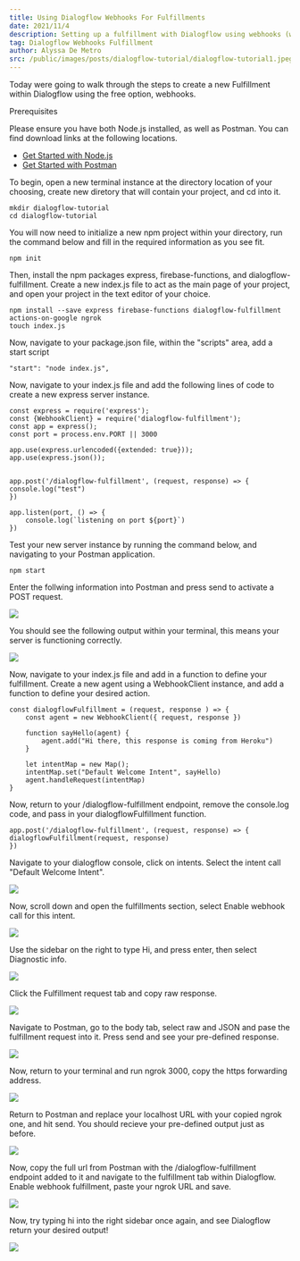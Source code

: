 ```yaml
---
title: Using Dialogflow Webhooks For Fulfillments 
date: 2021/11/4
description: Setting up a fulfillment with Dialogflow using webhooks (without inline editor)
tag: Dialogflow Webhooks Fulfillment 
author: Alyssa De Metro
src: /public/images/posts/dialogflow-tutorial/dialogflow-tutorial1.jpeg
---
```


Today were going to walk through the steps to create a new Fulfillment within Dialogflow using the free option, webhooks.


Prerequisites

Please ensure you have both Node.js installed, as well as Postman. You can find download links at the following locations.

- [Get Started with Node.js](https://nodejs.org/en/)
- [Get Started with Postman](https://www.postman.com/downloads/)

To begin, open a new terminal instance at the directory location of your choosing, create new diretory that will contain your project, and cd into it.

```
mkdir dialogflow-tutorial
cd dialogflow-tutorial
```

You will now need to initialize a new npm project within your directory, run the command below and fill in the required information as you see fit.

```
npm init
```

Then, install the npm packages express, firebase-functions, and dialogflow-fulfillment. Create a new index.js file to act as the main page of your project, and open your project in the text editor of your choice.

```
npm install --save express firebase-functions dialogflow-fulfillment actions-on-google ngrok
touch index.js
```

Now, navigate to your package.json file, within the "scripts" area, add a start script

```
"start": "node index.js",
```

Now, navigate to your index.js file and add the following lines of code to create a new express server instance.

```
const express = require('express');
const {WebhookClient} = require('dialogflow-fulfillment');
const app = express();
const port = process.env.PORT || 3000

app.use(express.urlencoded({extended: true})); 
app.use(express.json());


app.post('/dialogflow-fulfillment', (request, response) => {
console.log("test")
})

app.listen(port, () => {
    console.log(`listening on port ${port}`)
})
```


Test your new server instance by running the command below, and navigating to your Postman application.

```
npm start
```

Enter the follwing information into Postman and press send to activate a POST request.

![](/public/images/posts/dialogflow-tutorial/dialogflow-tutorial2.jpeg) 

You should see the following output within your terminal, this means your server is functioning correctly.

![](/public/images/posts/dialogflow-tutorial/dialogflow-tutorial3.jpeg) 

Now, navigate to your index.js file and add in a function to define your fulfillment. Create a new agent using a WebhookClient instance, and add a function to define your desired action. 

```
const dialogflowFulfillment = (request, response ) => {
    const agent = new WebhookClient({ request, response })

    function sayHello(agent) {
        agent.add("Hi there, this response is coming from Heroku")
    }

    let intentMap = new Map();
    intentMap.set("Default Welcome Intent", sayHello)
    agent.handleRequest(intentMap)
}
```

Now, return to your /dialogflow-fulfillment endpoint, remove the console.log code, and pass in your dialogflowFulfillment function.


```
app.post('/dialogflow-fulfillment', (request, response) => {
dialogflowFulfillment(request, response)
})
```

Navigate to your dialogflow console, click on intents. Select the intent call "Default Welcome Intent".

![](/public/images/posts/dialogflow-tutorial/dialogflow-tutorial4.jpeg) 

Now, scroll down and open the fulfillments section, select Enable webhook call for this intent.

![](/public/images/posts/dialogflow-tutorial/dialogflow-tutorial5.jpeg) 

Use the sidebar on the right to type Hi, and press enter, then select Diagnostic info.

![](/public/images/posts/dialogflow-tutorial/dialogflow-tutorial6.jpeg) 


Click the Fulfillment request tab and copy raw response.

![](/public/images/posts/dialogflow-tutorial/dialogflow-tutorial7.jpeg) 

Navigate to Postman, go to the body tab, select raw and JSON and pase the fulfillment request into it. Press send and see your pre-defined response.

![](/public/images/posts/dialogflow-tutorial/dialogflow-tutorial8.jpeg) 

Now, return to your terminal and run ngrok 3000, copy the https forwarding address.

![](/public/images/posts/dialogflow-tutorial/dialogflow-tutorial9.jpeg) 


Return to Postman and replace your localhost URL with your copied ngrok one, and hit send. You should recieve your pre-defined output just as before.

![](/public/images/posts/dialogflow-tutorial/dialogflow-tutorial10.jpeg) 

Now, copy the full url from Postman with the /dialogflow-fulfillment endpoint added to it and navigate to the fulfillment tab within Dialogflow. Enable webhook fulfillment, paste your ngrok URL and save.

![](/public/images/posts/dialogflow-tutorial/dialogflow-tutorial11.jpeg) 

Now, try typing hi into the right sidebar once again, and see Dialogflow return your desired output!

![](/public/images/posts/dialogflow-tutorial/dialogflow-tutorial12.jpeg) 